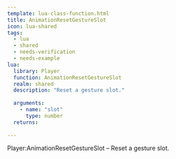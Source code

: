 ```yaml
---
template: lua-class-function.html
title: AnimationResetGestureSlot
icon: lua-shared
tags:
  - lua
  - shared
  - needs-verification
  - needs-example
lua:
  library: Player
  function: AnimationResetGestureSlot
  realm: shared
  description: "Reset a gesture slot."
  
  arguments:
    - name: "slot"
      type: number
  returns:
    
---
```


<div class="lua__search__keywords">
Player:AnimationResetGestureSlot &#x2013; Reset a gesture slot.
</div>
